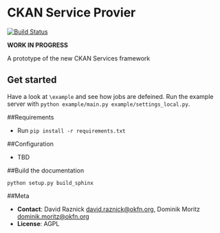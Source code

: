 # CKAN Service Provier

[![Build Status](https://travis-ci.org/okfn/ckan-service-provider.png?branch=master)](https://travis-ci.org/okfn/ckan-service-provider)


__WORK IN PROGRESS__

A prototype of the new CKAN Services framework

## Get started

Have a look at `\example` and see how jobs are defeined. Run the example server with `python example/main.py example/settings_local.py`.

##Requirements

 * Run ```pip install -r requirements.txt```


##Configuration

 * TBD

##Build the documentation

``python setup.py build_sphinx``

##Meta

* **Contact**: David Raznick <david.raznick@okfn.org>, Dominik Moritz <dominik.moritz@okfn.org>
* **License**: AGPL
